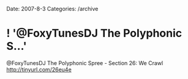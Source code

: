 Date: 2007-8-3
Categories: /archive

# ! '@FoxyTunesDJ  The Polyphonic S…'

@FoxyTunesDJ  The Polyphonic Spree - Section 26: We Crawl http://tinyurl.com/26eu4e
